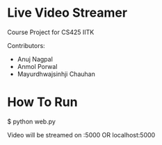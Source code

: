 # Live Video Streamer
Course Project for CS425 IITK

Contributors:
- Anuj Nagpal
- Anmol Porwal
- Mayurdhwajsinhji Chauhan

# How To Run

$ python web.py

Video will be streamed on <your-IP>:5000 OR localhost:5000
